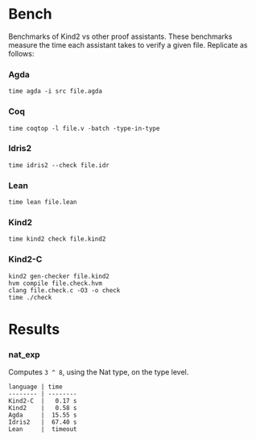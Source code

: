 Bench
=====

Benchmarks of Kind2 vs other proof assistants. These benchmarks measure the time
each assistant takes to verify a given file. Replicate as follows:

### Agda

```
time agda -i src file.agda
```

### Coq

```
time coqtop -l file.v -batch -type-in-type
```

### Idris2

```
time idris2 --check file.idr
```

### Lean

```
time lean file.lean
```

### Kind2

```
time kind2 check file.kind2
```

### Kind2-C

```
kind2 gen-checker file.kind2
hvm compile file.check.hvm
clang file.check.c -O3 -o check
time ./check
```

Results
=======

### nat_exp

Computes `3 ^ 8`, using the Nat type, on the type level.

```
language | time
-------- | --------
Kind2-C  |   0.17 s
Kind2    |   0.58 s
Agda     |  15.55 s
Idris2   |  67.40 s
Lean     |  timeout
```
